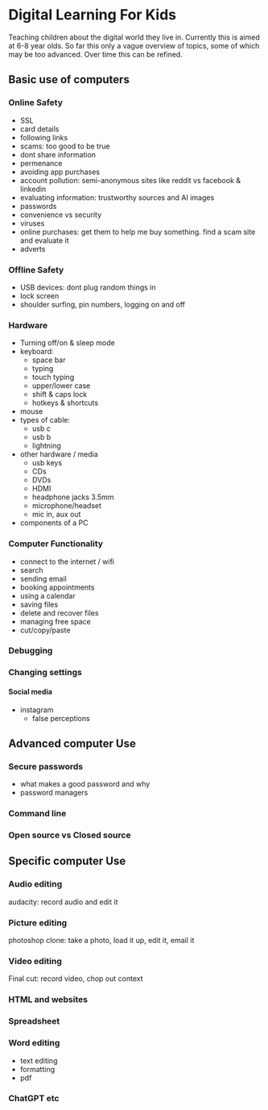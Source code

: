 # Digital Learning For Kids

Teaching children about the digital world they live in. Currently this is aimed at 6-8 year olds. So far this only a vague overview of topics, some of which may be too advanced. Over time this can be refined.


## Basic use of computers

### Online Safety
- SSL
- card details
- following links
- scams: too good to be true
- dont share information
- permenance
- avoiding app purchases
- account pollution: semi-anonymous sites like reddit vs facebook & linkedin
- evaluating information: trustworthy sources and AI images
- passwords
- convenience vs security
- viruses
- online purchases: get them to help me buy something. find a scam site and evaluate it
- adverts

### Offline Safety
- USB devices: dont plug random things in
- lock screen
- shoulder surfing, pin numbers, logging on and off

### Hardware
- Turning off/on & sleep mode
- keyboard:
  - space bar
  - typing
  - touch typing
  - upper/lower case
  - shift & caps lock
  - hotkeys & shortcuts
- mouse
- types of cable:
  - usb c
  - usb b
  - lightning
- other hardware / media
  - usb keys
  - CDs
  - DVDs
  - HDMI
  - headphone jacks 3.5mm
  - microphone/headset
  - mic in, aux out
- components of a PC

### Computer Functionality
- connect to the internet / wifi
- search
- sending email
- booking appointments
- using a calendar
- saving files
- delete and recover files
- managing free space
- cut/copy/paste

### Debugging

### Changing settings

#### Social media
- instagram
  - false perceptions

## Advanced computer Use

### Secure passwords
- what makes a good password and why
- password managers

### Command line

### Open source vs Closed source

## Specific computer Use

### Audio editing
  audacity: record audio and edit it

### Picture editing
  photoshop clone: take a photo, load it up, edit it, email it

### Video editing
  Final cut: record video, chop out context

### HTML and websites

### Spreadsheet

### Word editing
- text editing
- formatting
- pdf

### ChatGPT etc
